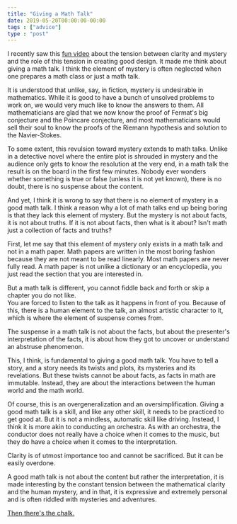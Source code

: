 ```yaml
---
title: "Giving a Math Talk"
date: 2019-05-20T00:00:00-00:00
tags : ["advice"]
type : "post"
---
```



I recently saw this [fun video](https://www.youtube.com/watch?v=0nI65jgHG9o) about the tension between clarity and mystery and the role of this tension in creating good design. It made me think about giving a math talk.
I think the element of mystery is often neglected when one prepares a math class or just a math talk.

It is understood that unlike, say, in fiction, mystery is undesirable in mathematics.
While it is good to have a bunch of unsolved problems to work on, we would very much like to know the answers to them.
All mathematicians are glad that we now know the proof of Fermat's big conjecture and the Poincare conjecture, and most mathematicians would sell their soul to know the proofs of the Riemann hypothesis and solution to the Navier-Stokes.

To some extent, this revulsion toward mystery extends to math talks.
Unlike in a detective novel where the entire plot is shrouded in mystery and the audience only gets to know the resolution at the very end, in a math talk the result is on the board in the first few minutes.
Nobody ever wonders whether something is true or false (unless it is not yet known), there is no doubt, there is no suspense about the content.

And yet, I think it is wrong to say that there is no element of mystery in a good math talk.
I think a reason why a lot of math talks end up being boring is that they lack this element of mystery.
But the mystery is not about facts, it is not about truths.
If it is not about facts, then what is it about?
Isn't math just a collection of facts and truths?

First, let me say that this element of mystery only exists in a math talk and not in a math paper.
Math papers are written in the most boring fashion because they are not meant to be read linearly.
Most math papers are never fully read.
A math paper is not unlike a dictionary or an encyclopedia, you just read the section that you are interested in.

But a math talk is different, you cannot fiddle back and forth or skip a chapter you do not like.  
You are forced to listen to the talk as it happens in front of you.
Because of this, there is a human element to the talk, an almost artistic character to it,
which is where the element of suspense comes from.

The suspense in a math talk is not about the facts, but about the presenter's interpretation of the facts, it is about how they got to uncover or understand an abstruse phenomenon.

This, I think, is fundamental to giving a good math talk.
You have to tell a story, and a story needs its twists and plots, its mysteries and its revelations.
But these twists cannot be about facts, as facts in math are immutable.
Instead, they are about the interactions between the human world and the math world.

Of course, this is an overgeneralization and an oversimplification.
Giving a good math talk is a skill, and like any other skill, it needs to be practiced to get good at.
But it is not a mindless, automatic skill like driving.
Instead, I think it is more akin to conducting an orchestra.
As with an orchestra, the conductor does not really have a choice when it comes to the music, but they do have a choice when it comes to the interpretation.

Clarity is of utmost importance too and cannot be sacrificed.
But it can be easily overdone.


A good math talk is not about the content but rather the interpretation, it is made interesting by the constant tension between the mathematical clarity and the human mystery, and in that, it is expressive and extremely personal and is often riddled with mysteries and adventures.

[Then there's the chalk.](https://www.youtube.com/watch?v=PhNUjg9X4g8)
